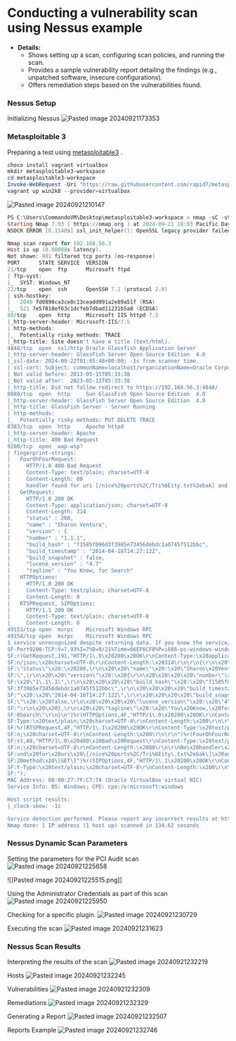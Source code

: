 # Conducting a vulnerability scan using **Nessus** example

- **Details:**
    - Shows setting up a scan, configuring scan policies, and running the scan.
    - Provides a sample vulnerability report detailing the findings (e.g., unpatched software, insecure configurations).
    - Offers remediation steps based on the vulnerabilities found.

### Nessus Setup

Initializing Nessus
![Pasted image 20240921173353](https://github.com/user-attachments/assets/e46a0004-b26e-4395-a9b6-13d22079e0aa)


### Metasploitable 3

Preparing a test using [metasploitable3](https://github.com/rapid7/metasploitable3) .

```powershell
choco install vagrant virtualbox
mkdir metasploitable3-workspace
cd metasploitable3-workspace
Invoke-WebRequest -Uri "https://raw.githubusercontent.com/rapid7/metasploitable3/master/Vagrantfile" -OutFile "Vagrantfile"
vagrant up win2k8 --provider=virtualbox
```

![Pasted image 20240921210147](https://github.com/user-attachments/assets/b27ad054-fbeb-40b7-a015-964faf97a64d)

```powershell
PS C:\Users\CommandoVM\Desktop\metasploitable3-workspace > nmap -sC -sV 192.168.56.3
Starting Nmap 7.93 ( https://nmap.org ) at 2024-09-21 18:03 Pacific Daylight Time
NSOCK ERROR [0.1140s] ssl_init_helper(): OpenSSL legacy provider failed to load.

Nmap scan report for 192.168.56.3
Host is up (0.00088s latency).
Not shown: 991 filtered tcp ports (no-response)
PORT      STATE SERVICE  VERSION
21/tcp    open  ftp      Microsoft ftpd
| ftp-syst:
|_  SYST: Windows_NT
22/tcp    open  ssh      OpenSSH 7.1 (protocol 2.0)
| ssh-hostkey:
|   2048 fd0898ca3ce8c13ceadd091a2e89a51f (RSA)
|_  521 7e57818ef63c1dcfeb7dbad11231b5a8 (ECDSA)
80/tcp    open  http     Microsoft IIS httpd 7.5
|_http-server-header: Microsoft-IIS/7.5
| http-methods:
|_  Potentially risky methods: TRACE
|_http-title: Site doesn't have a title (text/html).
4848/tcp  open  ssl/http Oracle Glassfish Application Server
|_http-server-header: GlassFish Server Open Source Edition  4.0
|_ssl-date: 2024-09-22T01:05:48+00:00; -1s from scanner time.
| ssl-cert: Subject: commonName=localhost/organizationName=Oracle Corporation/stateOrProvinceName=California/countryName=US
| Not valid before: 2013-05-15T05:33:38
|_Not valid after:  2023-05-13T05:33:38
|_http-title: Did not follow redirect to https://192.168.56.3:4848/
8080/tcp  open  http     Sun GlassFish Open Source Edition  4.0
|_http-server-header: GlassFish Server Open Source Edition  4.0
|_http-title: GlassFish Server - Server Running
| http-methods:
|_  Potentially risky methods: PUT DELETE TRACE
8383/tcp  open  http     Apache httpd
|_http-server-header: Apache
|_http-title: 400 Bad Request
9200/tcp  open  wap-wsp?
| fingerprint-strings:
|   FourOhFourRequest:
|     HTTP/1.0 400 Bad Request
|     Content-Type: text/plain; charset=UTF-8
|     Content-Length: 80
|     handler found for uri [/nice%20ports%2C/Tri%6Eity.txt%2ebak] and method [GET]
|   GetRequest:
|     HTTP/1.0 200 OK
|     Content-Type: application/json; charset=UTF-8
|     Content-Length: 314
|     "status" : 200,
|     "name" : "Sharon Ventura",
|     "version" : {
|     "number" : "1.1.1",
|     "build_hash" : "f1585f096d3f3985e73456debdc1a0745f512bbc",
|     "build_timestamp" : "2014-04-16T14:27:12Z",
|     "build_snapshot" : false,
|     "lucene_version" : "4.7"
|     "tagline" : "You Know, for Search"
|   HTTPOptions:
|     HTTP/1.0 200 OK
|     Content-Type: text/plain; charset=UTF-8
|     Content-Length: 0
|   RTSPRequest, SIPOptions:
|     HTTP/1.1 200 OK
|     Content-Type: text/plain; charset=UTF-8
|_    Content-Length: 0
49153/tcp open  msrpc    Microsoft Windows RPC
49154/tcp open  msrpc    Microsoft Windows RPC
1 service unrecognized despite returning data. If you know the service/version, please submit the following fingerprint at https://nmap.org/cgi-bin/submit.cgi?new-service :
SF-Port9200-TCP:V=7.93%I=7%D=9/21%Time=66EF6CF8%P=i686-pc-windows-windows%
SF:r(GetRequest,191,"HTTP/1\.0\x20200\x20OK\r\nContent-Type:\x20applicatio
SF:n/json;\x20charset=UTF-8\r\nContent-Length:\x20314\r\n\r\n{\r\n\x20\x20
SF:\"status\"\x20:\x20200,\r\n\x20\x20\"name\"\x20:\x20\"Sharon\x20Ventura
SF:\",\r\n\x20\x20\"version\"\x20:\x20{\r\n\x20\x20\x20\x20\"number\"\x20:
SF:\x20\"1\.1\.1\",\r\n\x20\x20\x20\x20\"build_hash\"\x20:\x20\"f1585f096d
SF:3f3985e73456debdc1a0745f512bbc\",\r\n\x20\x20\x20\x20\"build_timestamp\
SF:"\x20:\x20\"2014-04-16T14:27:12Z\",\r\n\x20\x20\x20\x20\"build_snapshot
SF:\"\x20:\x20false,\r\n\x20\x20\x20\x20\"lucene_version\"\x20:\x20\"4\.7\
SF:"\r\n\x20\x20},\r\n\x20\x20\"tagline\"\x20:\x20\"You\x20Know,\x20for\x2
SF:0Search\"\r\n}\n")%r(HTTPOptions,4F,"HTTP/1\.0\x20200\x20OK\r\nContent-
SF:Type:\x20text/plain;\x20charset=UTF-8\r\nContent-Length:\x200\r\n\r\n")
SF:%r(RTSPRequest,4F,"HTTP/1\.1\x20200\x20OK\r\nContent-Type:\x20text/plai
SF:n;\x20charset=UTF-8\r\nContent-Length:\x200\r\n\r\n")%r(FourOhFourReque
SF:st,A9,"HTTP/1\.0\x20400\x20Bad\x20Request\r\nContent-Type:\x20text/plai
SF:n;\x20charset=UTF-8\r\nContent-Length:\x2080\r\n\r\nNo\x20handler\x20fo
SF:und\x20for\x20uri\x20\[/nice%20ports%2C/Tri%6Eity\.txt%2ebak\]\x20and\x
SF:20method\x20\[GET\]")%r(SIPOptions,4F,"HTTP/1\.1\x20200\x20OK\r\nConten
SF:t-Type:\x20text/plain;\x20charset=UTF-8\r\nContent-Length:\x200\r\n\r\n
SF:");
MAC Address: 08:00:27:7F:C7:74 (Oracle VirtualBox virtual NIC)
Service Info: OS: Windows; CPE: cpe:/o:microsoft:windows

Host script results:
|_clock-skew: -1s

Service detection performed. Please report any incorrect results at https://nmap.org/submit/ .
Nmap done: 1 IP address (1 host up) scanned in 134.62 seconds
```


### Nessus Dynamic Scan Parameters

Setting the parameters for the PCI Audit scan
![Pasted image 20240921225658](https://github.com/user-attachments/assets/88731500-3b58-456b-a02a-277c6a2388ae)

![[Pasted image 20240921225515.png]]

Using the Administrator Credentials as part of this scan
![Pasted image 20240921225950](https://github.com/user-attachments/assets/d0254209-6657-4cdd-9a82-5be408d0b3b0)

Checking for a specific plugin.
![Pasted image 20240921230729](https://github.com/user-attachments/assets/5883abfe-00cd-4398-b84f-37e87a7697e9)

Executing the scan
![Pasted image 20240921231623](https://github.com/user-attachments/assets/f106a326-4b10-4314-9eba-67f01fa37be1)


### Nessus Scan Results

Interpreting the results of the scan
![Pasted image 20240921232219](https://github.com/user-attachments/assets/6378068a-0330-49d0-bc17-a8574aa53f23)


Hosts
![Pasted image 20240921232245](https://github.com/user-attachments/assets/a319f11d-c356-49c6-a9d6-eac8af65a7ed)

Vulnerabilities
![Pasted image 20240921232309](https://github.com/user-attachments/assets/7ad01507-90b9-4176-ad95-2965c2eec7cb)

Remediations
![Pasted image 20240921232329](https://github.com/user-attachments/assets/6665c694-d0d7-4104-b87c-86c5af295dae)


Generating a Report
![Pasted image 20240921232507](https://github.com/user-attachments/assets/04a0f865-e4f6-4f6e-82ba-5dd79ff5f2c2)


Reports Example
![Pasted image 20240921232746](https://github.com/user-attachments/assets/f891fc87-b19c-4813-9dd8-489a09397667)


